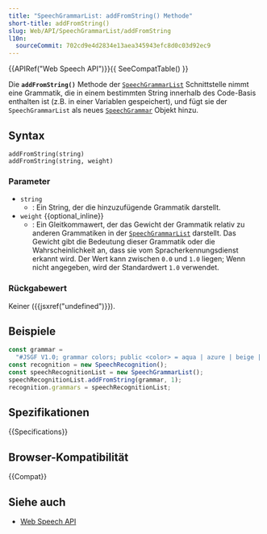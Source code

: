 ```yaml
---
title: "SpeechGrammarList: addFromString() Methode"
short-title: addFromString()
slug: Web/API/SpeechGrammarList/addFromString
l10n:
  sourceCommit: 702cd9e4d2834e13aea345943efc8d0c03d92ec9
---
```


{{APIRef("Web Speech API")}}{{ SeeCompatTable() }}

Die **`addFromString()`** Methode der [`SpeechGrammarList`](/de/docs/Web/API/SpeechGrammarList) Schnittstelle nimmt eine Grammatik, die in einem bestimmten String innerhalb des Code-Basis enthalten ist (z.B. in einer Variablen gespeichert), und fügt sie der `SpeechGrammarList` als neues [`SpeechGrammar`](/de/docs/Web/API/SpeechGrammar) Objekt hinzu.

## Syntax

```js-nolint
addFromString(string)
addFromString(string, weight)
```

### Parameter

- `string`
  - : Ein String, der die hinzuzufügende Grammatik darstellt.
- `weight` {{optional_inline}}
  - : Ein Gleitkommawert, der das Gewicht der Grammatik relativ zu anderen Grammatiken in der [`SpeechGrammarList`](/de/docs/Web/API/SpeechGrammarList) darstellt. Das Gewicht gibt die Bedeutung dieser Grammatik oder die Wahrscheinlichkeit an, dass sie vom Spracherkennungsdienst erkannt wird. Der Wert kann zwischen `0.0` und `1.0` liegen; Wenn nicht angegeben, wird der Standardwert `1.0` verwendet.

### Rückgabewert

Keiner ({{jsxref("undefined")}}).

## Beispiele

```js
const grammar =
  "#JSGF V1.0; grammar colors; public <color> = aqua | azure | beige | bisque | black | blue | brown | chocolate | coral | crimson | cyan | fuchsia | ghostwhite | gold | goldenrod | gray | green | indigo | ivory | khaki | lavender | lime | linen | magenta | maroon | moccasin | navy | olive | orange | orchid | peru | pink | plum | purple | red | salmon | sienna | silver | snow | tan | teal | thistle | tomato | turquoise | violet | white | yellow ;";
const recognition = new SpeechRecognition();
const speechRecognitionList = new SpeechGrammarList();
speechRecognitionList.addFromString(grammar, 1);
recognition.grammars = speechRecognitionList;
```

## Spezifikationen

{{Specifications}}

## Browser-Kompatibilität

{{Compat}}

## Siehe auch

- [Web Speech API](/de/docs/Web/API/Web_Speech_API)
